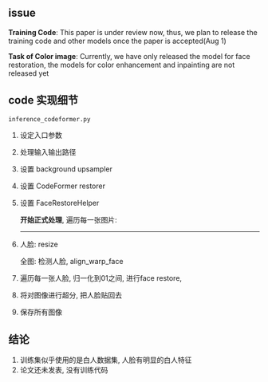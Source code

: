 ## issue

**Training Code**: This paper is under review now, thus, we plan to release the training code and other models once the paper is accepted(Aug 1)

**Task of Color image**: Currently, we have only released the model for face restoration, the models for color enhancement and inpainting are not released yet



## code 实现细节

`inference_codeformer.py` 

1. 设定入口参数

2. 处理输入输出路径

3. 设置 background upsampler

4. 设置 CodeFormer restorer

5. 设置 FaceRestoreHelper

   **开始正式处理**, 遍历每一张图片:

   ---

6. 人脸: resize

   全图: 检测人脸, align_warp_face

7. 遍历每一张人脸, 归一化到01之间, 进行face restore,  

8. 将对图像进行超分, 把人脸贴回去

9. 保存所有图像

## 结论

1. 训练集似乎使用的是白人数据集, 人脸有明显的白人特征 
2. 论文还未发表, 没有训练代码
